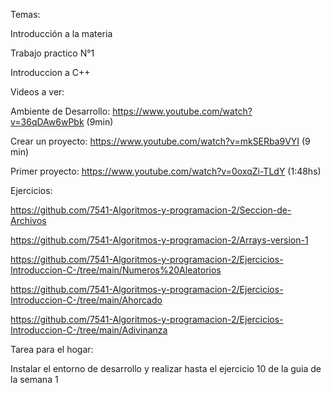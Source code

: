 Temas:

Introducción a la materia

Trabajo practico N°1

Introduccion a C++



Videos a ver:

Ambiente de Desarrollo: https://www.youtube.com/watch?v=36qDAw6wPbk (9min)

Crear un proyecto: https://www.youtube.com/watch?v=mkSERba9VYI (9 min) 

Primer proyecto: https://www.youtube.com/watch?v=0oxqZi-TLdY (1:48hs)



Ejercicios:

https://github.com/7541-Algoritmos-y-programacion-2/Seccion-de-Archivos

https://github.com/7541-Algoritmos-y-programacion-2/Arrays-version-1

https://github.com/7541-Algoritmos-y-programacion-2/Ejercicios-Introduccion-C-/tree/main/Numeros%20Aleatorios

https://github.com/7541-Algoritmos-y-programacion-2/Ejercicios-Introduccion-C-/tree/main/Ahorcado

https://github.com/7541-Algoritmos-y-programacion-2/Ejercicios-Introduccion-C-/tree/main/Adivinanza



Tarea para el hogar:

Instalar el entorno de desarrollo y realizar hasta el ejercicio 10 de la guia de la semana 1

